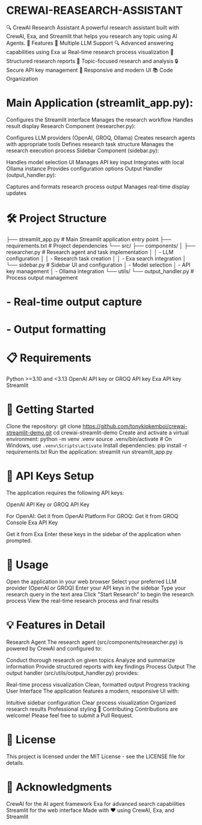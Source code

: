 # CREWAI-REASEARCH-ASSISTANT
🔍 CrewAI Research Assistant A powerful research assistant built with CrewAI, Exa, and Streamlit that helps you research any topic using AI Agents.
🌟 Features
🤖 Multiple LLM Support
🔍 Advanced answering capabilities using Exa
📊 Real-time research process visualization
📝 Structured research reports
🎯 Topic-focused research and analysis
🔒 Secure API key management
📱 Responsive and modern UI
📚 Code Organization
# Main Application (streamlit_app.py):

Configures the Streamlit interface
Manages the research workflow
Handles result display
Research Component (researcher.py):

Configures LLM providers (OpenAI, GROQ, Ollama)
Creates research agents with appropriate tools
Defines research task structure
Manages the research execution process
Sidebar Component (sidebar.py):

Handles model selection UI
Manages API key input
Integrates with local Ollama instance
Provides configuration options
Output Handler (output_handler.py):

Captures and formats research process output
Manages real-time display updates
# 🛠️ Project Structure

├── streamlit_app.py # Main Streamlit application entry point
├── requirements.txt # Project dependencies
└── src/
├── components/
│ ├── researcher.py # Research agent and task implementation
│ │  - LLM configuration
│ │  - Research task creation
│ │  - Exa search integration
│ └── sidebar.py # Sidebar UI and configuration
│ - Model selection
│ - API key management
│ - Ollama integration
└── utils/
└── output_handler.py # Process output management



   # - Real-time output capture
   # - Output formatting
# 📋 Requirements
Python >=3.10 and <3.13
OpenAI API key or GROQ API key
Exa API key
Streamlit
# 🚀 Getting Started
Clone the repository:
git clone https://github.com/tonykipkemboi/crewai-streamlit-demo.git
cd crewai-streamlit-demo
Create and activate a virtual environment:
python -m venv .venv
source .venv/bin/activate  # On Windows, use `.venv\Scripts\activate`
Install dependencies:
pip install -r requirements.txt
Run the application:
streamlit run streamlit_app.py
# 🔑 API Keys Setup
The application requires the following API keys:

OpenAI API Key or GROQ API Key

For OpenAI: Get it from OpenAI Platform
For GROQ: Get it from GROQ Console
Exa API Key

Get it from Exa
Enter these keys in the sidebar of the application when prompted.

# 🎯 Usage
Open the application in your web browser
Select your preferred LLM provider (OpenAI or GROQ)
Enter your API keys in the sidebar
Type your research query in the text area
Click "Start Research" to begin the research process
View the real-time research process and final results
# 💡 Features in Detail
Research Agent
The research agent (src/components/researcher.py) is powered by CrewAI and configured to:

Conduct thorough research on given topics
Analyze and summarize information
Provide structured reports with key findings
Process Output
The output handler (src/utils/output_handler.py) provides:

Real-time process visualization
Clean, formatted output
Progress tracking
User Interface
The application features a modern, responsive UI with:

Intuitive sidebar configuration
Clear process visualization
Organized research results
Professional styling
🤝 Contributing
Contributions are welcome! Please feel free to submit a Pull Request.

# 📄 License
This project is licensed under the MIT License - see the LICENSE file for details.

# 🙏 Acknowledgments
CrewAI for the AI agent framework
Exa for advanced search capabilities
Streamlit for the web interface
Made with ❤️ using CrewAI, Exa, and Streamlit
